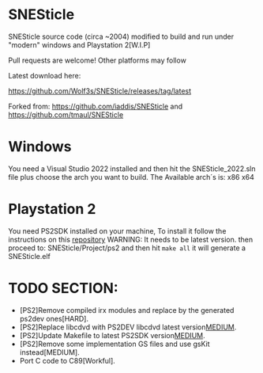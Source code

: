 # SNESticle
SNESticle source code (circa ~2004) modified to build and run under "modern" windows and Playstation 2[W.I.P]


Pull requests are welcome! Other platforms may follow

Latest download here:

https://github.com/Wolf3s/SNESticle/releases/tag/latest

Forked from:
https://github.com/iaddis/SNESticle and https://github.com/tmaul/SNESticle

# Windows

You need a Visual Studio 2022 installed and then hit the SNESticle_2022.sln file plus choose the arch you want to build.
The Available arch´s is:
x86
x64

# Playstation 2

You need PS2SDK installed on your machine, To install it follow the instructions on this [repository](https://github.com/ps2dev/ps2dev.git)
WARNING: It needs to be latest version. 
then proceed to: SNESticle/Project/ps2 and then hit ```make all``` it will generate a SNESticle.elf

# TODO SECTION:
* [PS2]Remove compiled irx modules and replace by the generated ps2dev ones[HARD].
* [PS2]Replace libcdvd with PS2DEV libcdvd latest version[MEDIUM](Done).
* [PS2]Update Makefile to latest PS2SDK version[MEDIUM](Done).
* [PS2]Remove some implementation GS files and use gsKit instead[MEDIUM].
* Port C code to C89[Workful].